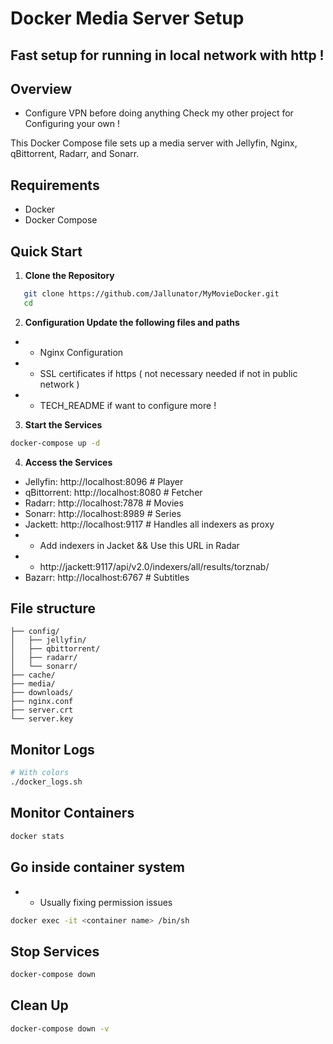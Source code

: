 # Docker Media Server Setup
## Fast setup for running in local network with http !
## Overview
+ Configure VPN before doing anything  Check my other project for Configuring your own !

This Docker Compose file sets up a media server with Jellyfin, Nginx, qBittorrent, Radarr, and Sonarr.

## Requirements

- Docker
- Docker Compose

## Quick Start

1. **Clone the Repository**

```bash
   git clone https://github.com/Jallunator/MyMovieDocker.git
   cd 
```

2. **Configuration Update the following files and paths**

+ +  Nginx Configuration
+ + SSL certificates if https ( not necessary needed if not in public network )
+ + TECH_README if want to configure more ! 

3. **Start the Services**
```bash
docker-compose up -d
```

4. **Access the Services**
+ Jellyfin: http://localhost:8096 # Player
+ qBittorrent: http://localhost:8080 # Fetcher
+ Radarr: http://localhost:7878 # Movies
+ Sonarr: http://localhost:8989 # Series
+ Jackett: http://localhost:9117 # Handles all indexers as proxy
+ + Add indexers in Jacket && Use this URL in Radar
+ + http://jackett:9117/api/v2.0/indexers/all/results/torznab/ 
+ Bazarr: http://localhost:6767 # Subtitles


## File structure
```
├── config/
│   ├── jellyfin/
│   ├── qbittorrent/
│   ├── radarr/
│   └── sonarr/
├── cache/
├── media/
├── downloads/
├── nginx.conf
├── server.crt
└── server.key
```
## Monitor Logs
```bash
# With colors
./docker_logs.sh
```
## Monitor Containers
``` bash
docker stats
```

## Go inside container system
+ + Usually fixing permission issues
``` bash 
docker exec -it <container name> /bin/sh
```

## Stop Services 
``` bash 
docker-compose down
```

## Clean Up
```bash
docker-compose down -v
```
